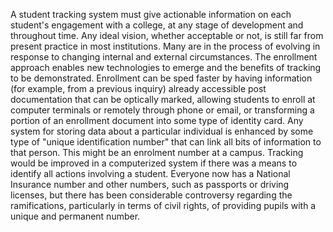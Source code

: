A student tracking system must give 
actionable information on each 
student's engagement with a college, 
at any stage of development and 
throughout time. Any ideal vision, 
whether acceptable or not, is still far 
from present practice in most
institutions. Many are in the process of 
evolving in response to changing 
internal and external circumstances.
The enrollment approach enables new 
technologies to emerge and the benefits 
of tracking to be demonstrated. 
Enrollment can be sped faster by having 
information (for example, from a 
previous inquiry) already accessible post 
documentation that can be optically 
marked, allowing students to enroll at 
computer terminals or remotely through 
phone or email, or transforming a 
portion of an enrollment document into 
some type of identity card.
Any system for storing data about a 
particular individual is enhanced by 
some type of "unique identification 
number" that can link all bits of 
information to that person. This might 
be an enrolment number at a campus. 
Tracking would be improved in a 
computerized system if there was a 
means to identify all actions involving a 
student.
Everyone now has a National Insurance 
number and other numbers, such as 
passports or driving licenses, but there 
has been considerable controversy 
regarding the ramifications, particularly 
in terms of civil rights, of providing 
pupils with a unique and permanent 
number.
